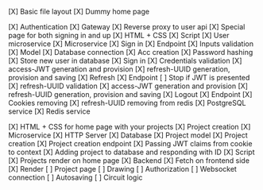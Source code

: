 [X] Basic file layout
[X] Dummy home page

[X] Authentication
    [X] Gateway
        [X] Reverse proxy to user api
    [X] Special page for both signing in and up
        [X] HTML + CSS
        [X] Script
    [X] User microservice
        [X] Microservice
        [X] Sign in
            [X] Endpoint
            [X] Inputs validation
            [X] Model
                [X] Database connection
                [X] Acc creation
                    [X] Password hashing
                    [X] Store new user in database
                [X] Sign in
                    [X] Credentials validation
            [X] access-JWT generation and provision
            [X] refresh-UUID generation, provision and saving
        [X] Refresh
            [X] Endpoint
            [ ] Stop if JWT is presented
            [X] refresh-UUID validation
            [X] access-JWT generation and provision
            [X] refresh-UUID generation, provision and saving
        [X] Logout
            [X] Endpoint
            [X] Cookies removing
            [X] refresh-UUID removing from redis
    [X] PostgreSQL service
    [X] Redis service

[X] HTML + CSS for home page with your projects
[X] Project creation
    [X] Microservice
        [X] HTTP Server
        [X] Database
        [X] Project model
            [X] Project creation
        [X] Project creation endpoint
        [X] Passing JWT claims from cookie to context
        [X] Adding project to database and responding with ID
    [X] Script
[X] Projects render on home page
    [X] Backend
    [X] Fetch on frontend side
    [X] Render
[ ] Project page
[ ] Drawing
[ ] Authorization
[ ] Websocket connection
[ ] Autosaving
[ ] Circuit logic
